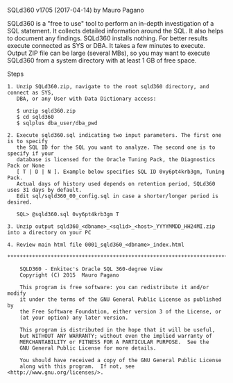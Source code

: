 
SQLd360 v1705 (2017-04-14) by Mauro Pagano

SQLd360 is a "free to use" tool to perform an in-depth investigation of a SQL statement. 
It collects detailed information around the SQL. It also helps to document any findings.
SQLd360 installs nothing. For better results execute connected as SYS or DBA.
It takes a few minutes to execute. Output ZIP file can be large (several MBs), so
you may want to execute SQLd360 from a system directory with at least 1 GB of free 
space. 

Steps
~~~~~
1. Unzip SQLd360.zip, navigate to the root sqld360 directory, and connect as SYS, 
   DBA, or any User with Data Dictionary access:

   $ unzip sqld360.zip
   $ cd sqld360
   $ sqlplus dba_user/dba_pwd

2. Execute sqld360.sql indicating two input parameters. The first one is to specify 
   the SQL ID for the SQL you want to analyze. The second one is to specify if your 
   database is licensed for the Oracle Tuning Pack, the Diagnostics Pack or None 
   [ T | D | N ]. Example below specifies SQL ID 0vy6pt4krb3gm, Tuning Pack. 
   Actual days of history used depends on retention period, SQLd360 uses 31 days by default. 
   Edit sql/sqld360_00_config.sql in case a shorter/longer period is desired.

   SQL> @sqld360.sql 0vy6pt4krb3gm T 
   
3. Unzip output sqld360_<dbname>_<sqlid>_<host>_YYYYMMDD_HH24MI.zip into a directory on your PC

4. Review main html file 0001_sqld360_<dbname>_index.html

****************************************************************************************
   
    SQLD360 - Enkitec's Oracle SQL 360-degree View
    Copyright (C) 2015  Mauro Pagano

    This program is free software: you can redistribute it and/or modify
    it under the terms of the GNU General Public License as published by
    the Free Software Foundation, either version 3 of the License, or
    (at your option) any later version.

    This program is distributed in the hope that it will be useful,
    but WITHOUT ANY WARRANTY; without even the implied warranty of
    MERCHANTABILITY or FITNESS FOR A PARTICULAR PURPOSE.  See the
    GNU General Public License for more details.

    You should have received a copy of the GNU General Public License
    along with this program.  If not, see <http://www.gnu.org/licenses/>.
